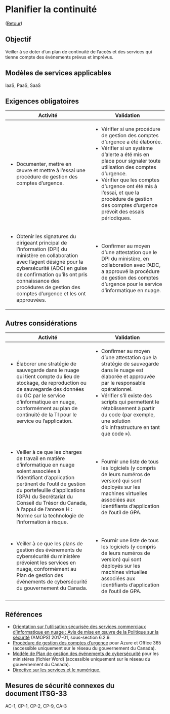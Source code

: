 # Planifier la continuité

([Retour](../README.md))

## Objectif

Veiller à se doter d’un plan de continuité de l’accès et des services qui tienne compte des événements prévus et imprévus.

## Modèles de services applicables

IaaS, PaaS, SaaS

## Exigences obligatoires

| Activité                                                                                                                                                                                                      | Validation                                                                                                                                                                                                                                                                                                                                                                                                                                       |
| --------------------------------------------------------------------------------------------------------------------------------------------------------------------------------------------------------------------------- | ------------------------------------------------------------------------------------------------------------------------------------------------------------------------------------------------------------------------------------------------------------------------------------------------------------------------------------------------------------------------------------------------------------------------------------------------ |
| <ul><li>Documenter, mettre en œuvre et mettre à l’essai une procédure de gestion des comptes d’urgence.</li> </ul>                                                                                                                       | <ul> <li>Vérifier si une procédure de gestion des comptes d’urgence a été élaborée.</li><li>Vérifier si un système d’alerte a été mis en place pour signaler toute utilisation des comptes d’urgence.</li> <li>Vérifier que les comptes d’urgence ont été mis à l’essai, et que la procédure de gestion des comptes d’urgence prévoit des essais périodiques.</li> </ul> |
| <ul><li>Obtenir les signatures du dirigeant principal de l’information (DPI) du ministère en collaboration avec l’agent désigné pour la cybersécurité (ADC) en guise de confirmation qu’ils ont pris connaissance des procédures de gestion des comptes d’urgence et les ont approuvées.</li> </ul> | <ul><li>Confirmer au moyen d’une attestation que le DPI du ministère, en collaboration avec l’ADC, a approuvé la procédure de gestion des comptes d’urgence pour le service d’informatique en nuage.</li> </ul>                                                                                                                                                                                                               |

## Autres considérations

| Activité                                                                                                                                                                                                 |     Validation                                                                                                                                                                                                                                                      |
| ------------------------------------------------------------------------------------------------------------------------------------------------------------------------------------------------------------------------- | --------------------------------------------------------------------------------------------------------------------------------------------------------------------------------------------------------------------------------------------------------- |
| <ul><li>Élaborer une stratégie de sauvegarde dans le nuage qui tient compte du lieu de stockage, de reproduction ou de sauvegarde des données du GC par le service d’informatique en nuage, conformément au plan de continuité de la TI pour le service ou l’application.</li></ul> | <ul><li>Confirmer au moyen d’une attestation que la stratégie de sauvegarde dans le nuage est élaborée et approuvée par le responsable opérationnel.</li><li>Vérifier s’il existe des scripts qui permettent le rétablissement à partir du code (par exemple, une solution d’« infrastructure en tant que code »).</li></ul> |
| <ul><li>Veiller à ce que les charges de travail en matière d’informatique en nuage soient associées à l’identifiant d’application pertinent de l’outil de gestion du portefeuille d’applications (GPA) du Secrétariat du Conseil du Trésor du Canada, à l’appui de l’annexe H : Norme sur la technologie de l’information à risque.</li></ul>                 | <ul><li>Fournir une liste de tous les logiciels (y compris de leurs numéros de version) qui sont déployés sur les machines virtuelles associées aux identifiants d’application de l’outil de GPA.</li></ul>                                                                                                                       |
| <ul><li>Veiller à ce que les plans de gestion des événements de cybersécurité du ministère prévoient les services en nuage, conformément au Plan de gestion des événements de cybersécurité du gouvernement du Canada.</li></ul>                                                        | <ul><li>Fournir une liste de tous les logiciels (y compris de leurs numéros de version) qui sont déployés sur les machines virtuelles associées aux identifiants d’application de l’outil de GPA.</li></ul>                                                                                                                        |

## Références

- [Orientation sur l’utilisation sécurisée des services commerciaux d’informatique en nuage : Avis de mise en œuvre de la Politique sur la sécurité](https://www.canada.ca/en/treasury-board-secretariat/services/access-information-privacy/security-identity-management/direction-secure-use-commercial-cloud-services-spin.html) (AMOPS) 2017-01, sous-section 6.2.9.
- [Procédure de gestion des comptes d’urgence](https://gcconnex.gc.ca/file/view/55010566/break-glass-emergency-account-procedure-departments-can-use-to-develop-their-emergency-access-management-controls-for-cloud?language=en) pour Azure et Office 365 (accessible uniquement sur le réseau du gouvernement du Canada).
- [Modèle de Plan de gestion des événements de cybersécurité](https://www.gcpedia.gc.ca/gcwiki/images/6/64/Plan_de_gestion_des_événements_de_cybersécurité_(PGEC).docx) pour les ministères (fichier Word) (accessible uniquement sur le réseau du gouvernement du Canada).
- [Directive sur les services et le numérique.](https://www.tbs-sct.canada.ca/pol/doc-fra.aspx?id=32601)

## Mesures de sécurité connexes du document ITSG-33

AC-1, CP-1, CP-2, CP-9, CA-3
